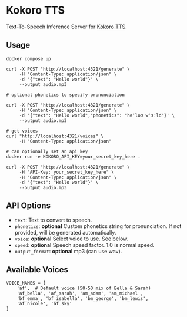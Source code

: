 # Kokoro TTS
Text-To-Speech Inference Server for [Kokoro TTS](https://huggingface.co/hexgrad/Kokoro-82M/tree/main).

## Usage

```
docker compose up

curl -X POST "http://localhost:4321/generate" \
     -H "Content-Type: application/json" \
     -d '{"text": "Hello world"}' \
     --output audio.mp3

# optional phonetics to specify pronunciation

curl -X POST "http://localhost:4321/generate" \
     -H "Content-Type: application/json" \
     -d '{"text": "Hello world","phonetics": "həˈloʊ wˈɜːld"}' \
     --output audio.mp3

# get voices
curl "http://localhost:4321/voices" \
     -H "Content-Type: application/json"

# can optionally set an api key
docker run -e KOKORO_API_KEY=your_secret_key_here .

curl -X POST "http://localhost:4321/generate" \
     -H "API-Key: your_secret_key_here" \
     -H "Content-Type: application/json" \
     -d '{"text": "Hello world"}' \
     --output audio.mp3
```

## API Options

* `text`: Text to convert to speech.
* `phonetics`: **optional** Custom phonetics string for pronunciation. If not provided, will be generated automatically.
* `voice`: **optional** Select voice to use. See below.
* `speed`: **optional** Speech speed factor. 1.0 is normal speed.
* `output_format`: **optional** mp3 (can use wav).

## Available Voices

```
VOICE_NAMES = [
    'af',  # Default voice (50-50 mix of Bella & Sarah)
    'af_bella', 'af_sarah', 'am_adam', 'am_michael',
    'bf_emma', 'bf_isabella', 'bm_george', 'bm_lewis',
    'af_nicole', 'af_sky'
]
```

